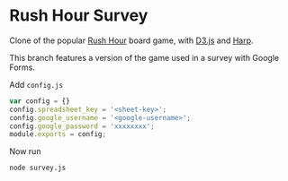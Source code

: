 # Rush Hour Survey
Clone of the popular [Rush Hour](http://en.wikipedia.org/wiki/Rush_Hour_%28board_game%29) board game, with [D3.js](https://d3js.org) and [Harp](http://harpjs.com).

This branch features a version of the game used in a survey with Google Forms.

Add `config.js`
~~~javascript
var config = {}
config.spreadsheet_key = '<sheet-key>';
config.google_username = '<google-username>';
config.google_password = 'xxxxxxxx';
module.exports = config;
~~~

Now run
~~~bash
node survey.js
~~~
